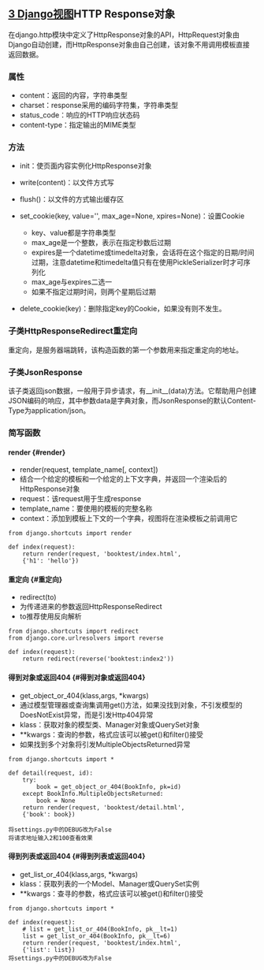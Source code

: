 ## [3 Django视图](/django/3-djangoshi-tu.md)HTTP Response对象

在django.http模块中定义了HttpResponse对象的API，HttpRequest对象由Django自动创建，而HttpResponse对象由自己创建，该对象不用调用模板直接返回数据。

### 属性

* content：返回的内容，字符串类型
* charset：response采用的编码字符集，字符串类型
* status\_code：响应的HTTP响应状态码
* content-type：指定输出的MIME类型

### 方法

* init：使页面内容实例化HttpResponse对象
* write\(content\)：以文件方式写
* flush\(\)：以文件的方式输出缓存区
* set\_cookie\(key, value='', max\_age=None, xpires=None\)：设置Cookie

  * key、value都是字符串类型
  * max\_age是一个整数，表示在指定秒数后过期
  * expires是一个datetime或timedelta对象，会话将在这个指定的日期/时间过期，注意datetime和timedelta值只有在使用PickleSerializer时才可序列化
  * max\_age与expires二选一
  * 如果不指定过期时间，则两个星期后过期

* delete\_cookie\(key\)：删除指定key的Cookie，如果没有则不发生。

### 子类HttpResponseRedirect重定向

重定向，是服务器端跳转，该构造函数的第一个参数用来指定重定向的地址。

### 子类JsonResponse

该子类返回json数据，一般用于异步请求，有_\_init_\_\(data\)方法。它帮助用户创建JSON编码的响应，其中参数data是字典对象，而JsonResponse的默认Content-Type为application/json。

### 简写函数

#### render {#render}

* render\(request, template\_name\[, context\]\)
* 结合一个给定的模板和一个给定的上下文字典，并返回一个渲染后的HttpResponse对象
* request：该request用于生成response
* template\_name：要使用的模板的完整名称
* context：添加到模板上下文的一个字典，视图将在渲染模板之前调用它

```
from django.shortcuts import render

def index(request):
    return render(request, 'booktest/index.html', 
    {'h1': 'hello'})
```

#### 重定向 {#重定向}

* redirect\(to\)
* 为传递进来的参数返回HttpResponseRedirect
* to推荐使用反向解析

```
from django.shortcuts import redirect
from django.core.urlresolvers import reverse

def index(request):
    return redirect(reverse('booktest:index2'))
```

#### 得到对象或返回404 {#得到对象或返回404}

* get\_object\_or\_404\(klass,args, \*kwargs\)
* 通过模型管理器或查询集调用get\(\)方法，如果没找到对象，不引发模型的DoesNotExist异常，而是引发Http404异常
* klass：获取对象的模型类、Manager对象或QuerySet对象
* \*\*kwargs：查询的参数，格式应该可以被get\(\)和filter\(\)接受
* 如果找到多个对象将引发MultipleObjectsReturned异常

```
from django.shortcuts import *

def detail(request, id):
    try:
        book = get_object_or_404(BookInfo, pk=id)
    except BookInfo.MultipleObjectsReturned:
        book = None
    return render(request, 'booktest/detail.html', 
    {'book': book})

将settings.py中的DEBUG改为False
将请求地址输入2和100查看效果
```

#### 得到列表或返回404 {#得到列表或返回404}

* get\_list\_or\_404\(klass,args, \*kwargs\)
* klass：获取列表的一个Model、Manager或QuerySet实例
* \*\*kwargs：查寻的参数，格式应该可以被get\(\)和filter\(\)接受

```
from django.shortcuts import *

def index(request):
    # list = get_list_or_404(BookInfo, pk__lt=1)
    list = get_list_or_404(BookInfo, pk__lt=6)
    return render(request, 'booktest/index.html', 
    {'list': list})
将settings.py中的DEBUG改为False
```



